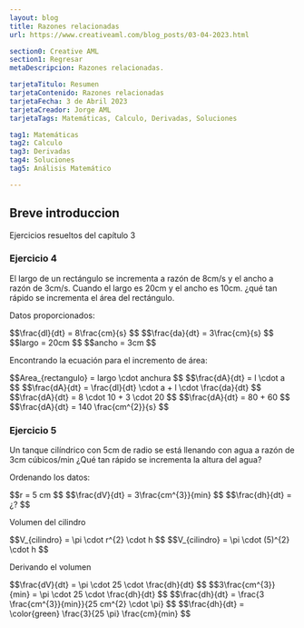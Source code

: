 ```yaml
---
layout: blog
title: Razones relacionadas
url: https://www.creativeaml.com/blog_posts/03-04-2023.html

section0: Creative AML
section1: Regresar
metaDescripcion: Razones relacionadas.

tarjetaTitulo: Resumen
tarjetaContenido: Razones relacionadas
tarjetaFecha: 3 de Abril 2023
tarjetaCreador: Jorge AML
tarjetaTags: Matemáticas, Calculo, Derivadas, Soluciones 

tag1: Matemáticas
tag2: Calculo
tag3: Derivadas
tag4: Soluciones
tag5: Análisis Matemático

---
```

<h2>Breve introduccion</h2>
<p>Ejercicios resueltos del capítulo 3</p>

<h3>Ejercicio 4</h3>
<p>El largo de un rectángulo se incrementa a razón de 8cm/s y el ancho a razón de 3cm/s. Cuando el largo es 20cm y el ancho es 10cm.  ¿qué tan rápido  se incrementa el área del rectángulo.</p>
<canvas id="p4" width="600px" height="200px"></canvas>
<div class="latex">
<p>Datos proporcionados:</p>
$$\frac{dl}{dt} = 8\frac{cm}{s} $$
$$\frac{da}{dt} = 3\frac{cm}{s} $$
$$largo = 20cm $$
$$ancho = 3cm $$
<p>Encontrando la ecuación para el incremento de área:</p>
$$Area_{rectangulo} = largo \cdot anchura $$
$$\frac{dA}{dt} = l \cdot a $$
$$\frac{dA}{dt} = \frac{dl}{dt} \cdot a + l \cdot \frac{da}{dt} $$
$$\frac{dA}{dt} = 8 \cdot 10 + 3 \cdot 20 $$
$$\frac{dA}{dt} = 80 + 60 $$
$$\frac{dA}{dt} = 140 \frac{cm^{2}}{s} $$
</div>

<h3>Ejercicio 5</h3>
<p>Un tanque cilíndrico con 5cm de radio se está llenando con agua a razón de 3cm cúbicos/min ¿Qué tan rápido se incrementa la altura del agua?</p>
<div class="latex">
<p>Ordenando los datos:</p>
$$r = 5 cm $$
$$\frac{dV}{dt} = 3\frac{cm^{3}}{min} $$
$$\frac{dh}{dt} = ¿? $$
<p>Volumen del cilindro</p>
$$V_{cilindro} = \pi \cdot r^{2} \cdot h $$
$$V_{cilindro} = \pi \cdot (5)^{2} \cdot h $$
<p>Derivando el volumen</p>
$$\frac{dV}{dt} = \pi \cdot 25 \cdot \frac{dh}{dt} $$
$$3\frac{cm^{3}}{min} = \pi \cdot 25 \cdot \frac{dh}{dt} $$
$$\frac{dh}{dt} = \frac{3 \frac{cm^{3}}{min}}{25 cm^{2} \cdot \pi} $$
$$\frac{dh}{dt} = \color{green} \frac{3}{25 \pi} \frac{cm}{min} $$
</div>
<script src="../assets/javascripts/03-04-2023.js"></script>